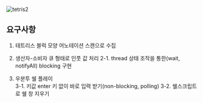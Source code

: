 ![tetris2](https://user-images.githubusercontent.com/12610035/131299100-0bff9fd9-d7d6-4e7d-b3b4-5bfda6addf8f.gif)
## 요구사항
1. 테트리스 블럭 모양 어노테이션 스캔으로 수집

2. 생산자-소비자 큐 형태로 인풋 값 처리
2-1. thread 상태 조작을 통한(wait, notifyAll) blocking 구현  

3. 우분투 쉘 플레이  
3-1. 키값 enter 키 없이 바로 입력 받기(non-blocking, polling)
3-2. 쉘스크립트로 쉘 창 지우기  
